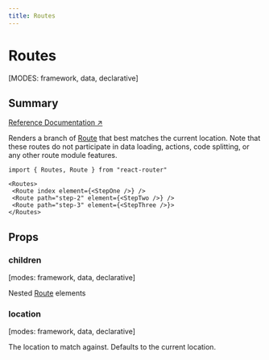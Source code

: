 ```yaml
---
title: Routes
---
```


# Routes

[MODES: framework, data, declarative]

## Summary

[Reference Documentation ↗](https://api.reactrouter.com/v7/functions/react_router.Routes.html)

Renders a branch of [Route](../components/Route) that best matches the current
location. Note that these routes do not participate in data loading, actions,
code splitting, or any other route module features.

```tsx
import { Routes, Route } from "react-router"

<Routes>
 <Route index element={<StepOne />} />
 <Route path="step-2" element={<StepTwo />} />
 <Route path="step-3" element={<StepThree />}>
</Routes>
```

## Props

### children

[modes: framework, data, declarative]

Nested [Route](../components/Route) elements

### location

[modes: framework, data, declarative]

The location to match against. Defaults to the current location.
